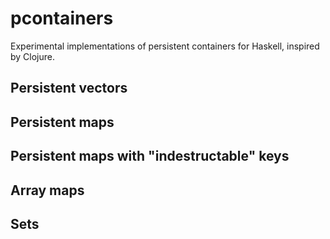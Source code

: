 # pcontainers
Experimental implementations of persistent containers for Haskell, inspired by Clojure.

## Persistent vectors

## Persistent maps

## Persistent maps with "indestructable" keys

## Array maps

## Sets
